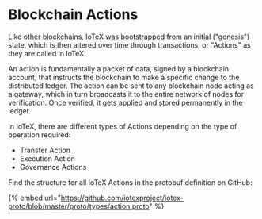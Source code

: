 # Blockchain Actions

Like other blockchains, IoTeX was bootstrapped from an initial ("genesis") state, which is then altered over time through transactions, or "Actions" as they are called in IoTeX.&#x20;

An action is fundamentally a packet of data, signed by a blockchain account, that instructs the blockchain to make a specific change to the distributed ledger. The action can be sent to any blockchain node acting as a gateway, which in turn broadcasts it to the entire network of nodes for verification. Once verified, it gets applied and stored permanently in the ledger.

In IoTeX, there are different types of Actions depending on the type of operation required:

* Transfer Action
* Execution Action
* Governance Actions

Find the structure for all IoTeX Actions in the protobuf definition on GitHub:

{% embed url="https://github.com/iotexproject/iotex-proto/blob/master/proto/types/action.proto" %}
